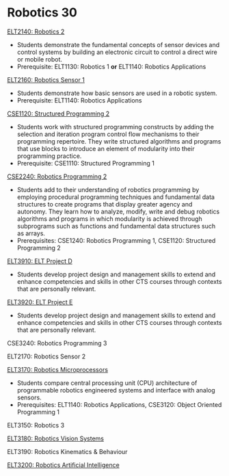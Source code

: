 # Robotics 30

[ELT2140: Robotics 2](ELT2140.md)

* Students demonstrate the fundamental concepts of sensor devices and control systems by building an electronic circuit to control a direct wire or mobile robot.
* Prerequisite: ELT1130: Robotics 1 **or** ELT1140: Robotics Applications

[ELT2160: Robotics Sensor 1](ELT2160.md)

* Students demonstrate how basic sensors are used in a robotic system.
* Prerequisite: ELT1140: Robotics Applications

[CSE1120:  Structured Programming 2](CSE1120.md)

* Students work with structured programming constructs by adding the selection and iteration program control flow mechanisms to their programming repertoire. They write structured algorithms and programs that use blocks to introduce an element of modularity into their programming practice.
* Prerequisite: CSE1110: Structured Programming 1

[CSE2240: Robotics Programming 2](CSE2240.md)

* Students add to their understanding of robotics programming by employing procedural programming techniques and fundamental data structures to create programs that display greater agency and autonomy. They learn how to analyze, modify, write and debug robotics algorithms and programs in which modularity is achieved through subprograms such as functions and fundamental data structures such as arrays.
* Prerequisites: CSE1240: Robotics Programming 1, CSE1120: Structured Programming 2

[ELT3910: ELT Project D](ELT3910.md)

* Students develop project design and management skills to extend and enhance competencies and skills in other CTS courses through contexts that are personally relevant.

[ELT3920: ELT Project E](ELT3920.md)

* Students develop project design and management skills to extend and enhance competencies and skills in other CTS courses through contexts that are personally relevant.

CSE3240: Robotics Programming 3

ELT2170: Robotics Sensor 2

[ELT3170: Robotics Microprocessors](ELT3170.md)

* Students compare central processing unit (CPU) architecture of programmable robotics engineered systems and interface with analog sensors.
* Prerequisites: ELT1140: Robotics Applications, CSE3120: Object Oriented Programming 1

ELT3150: Robotics 3

[ELT3180: Robotics Vision Systems](ELT3180.md)

ELT3190: Robotics Kinematics & Behaviour

[ELT3200: Robotics Artificial Intelligence](ELT3200.md)
